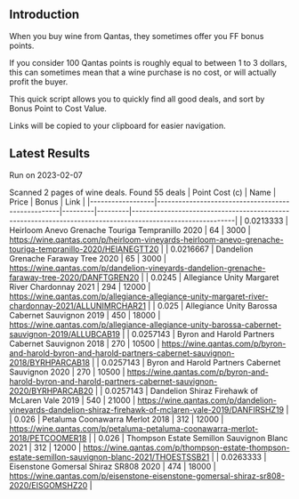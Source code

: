 ## Introduction

When you buy wine from Qantas, they sometimes offer you FF bonus points. 

If you consider 100 Qantas points is roughly equal to between 1 to 3 dollars, this can sometimes mean that a wine purchase is no cost, or will actually profit the buyer.

This quick script allows you to quickly find all good deals, and sort by Bonus Point to Cost Value.

Links will be copied to your clipboard for easier navigation.

## Latest Results

Run on 2023-02-07

Scanned 2 pages of wine deals.
Found 55 deals
|   Point Cost (c) | Name                                              |   Price |   Bonus | Link                                                                                                      |
|------------------|---------------------------------------------------|---------|---------|-----------------------------------------------------------------------------------------------------------|
|        0.0213333 | Heirloom Anevo Grenache Touriga Tempranillo 2020  |      64 |    3000 | https://wine.qantas.com/p/heirloom-vineyards-heirloom-anevo-grenache-touriga-tempranillo-2020/HEIANEGTT20 |
|        0.0216667 | Dandelion Grenache Faraway Tree 2020              |      65 |    3000 | https://wine.qantas.com/p/dandelion-vineyards-dandelion-grenache-faraway-tree-2020/DANFTGREN20            |
|        0.0245    | Allegiance Unity Margaret River Chardonnay 2021   |     294 |   12000 | https://wine.qantas.com/p/allegiance-allegiance-unity-margaret-river-chardonnay-2021/ALLUNIMRCHAR21       |
|        0.025     | Allegiance Unity Barossa Cabernet Sauvignon 2019  |     450 |   18000 | https://wine.qantas.com/p/allegiance-allegiance-unity-barossa-cabernet-sauvignon-2019/ALLUBCAB19          |
|        0.0257143 | Byron and Harold Partners Cabernet Sauvignon 2018 |     270 |   10500 | https://wine.qantas.com/p/byron-and-harold-byron-and-harold-partners-cabernet-sauvignon-2018/BYRHPARCAB18 |
|        0.0257143 | Byron and Harold Partners Cabernet Sauvignon 2020 |     270 |   10500 | https://wine.qantas.com/p/byron-and-harold-byron-and-harold-partners-cabernet-sauvignon-2020/BYRHPARCAB20 |
|        0.0257143 | Dandelion Shiraz Firehawk of McLaren Vale 2019    |     540 |   21000 | https://wine.qantas.com/p/dandelion-vineyards-dandelion-shiraz-firehawk-of-mclaren-vale-2019/DANFIRSHZ19  |
|        0.026     | Petaluma Coonawarra Merlot 2018                   |     312 |   12000 | https://wine.qantas.com/p/petaluma-petaluma-coonawarra-merlot-2018/PETCOOMER18                            |
|        0.026     | Thompson Estate Semillon Sauvignon Blanc 2021     |     312 |   12000 | https://wine.qantas.com/p/thompson-estate-thompson-estate-semillon-sauvignon-blanc-2021/THOESTSSB21       |
|        0.0263333 | Eisenstone Gomersal Shiraz SR808 2020             |     474 |   18000 | https://wine.qantas.com/p/eisenstone-eisenstone-gomersal-shiraz-sr808-2020/EISGOMSHZ20                    |

